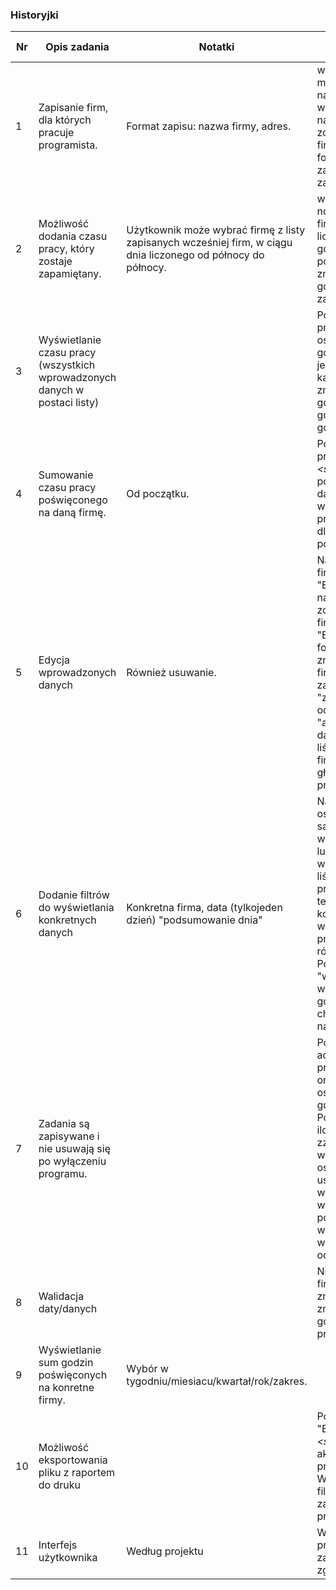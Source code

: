 
### Historyjki
Nr | Opis zadania | Notatki | Opis testu akceptacyjnego | Osoba przydzielona | Zrobione
--- | --- | --- | --- | --- | ---
1 |Zapisanie firm, dla których pracuje programista. | Format zapisu: nazwa firmy, adres. | w formularzu mam możliwość wpisania nazwy i adreus firmy, po wpisaniu danych i naciśnięciu "zapisz"firma zostaje dodana do listy firm, po wciśnięcu "anuluj" formularz zostaje zamknięty, a zmiany nie są zapisane. | ? | Tak
2 | Możliwość dodania czasu pracy, który zostaje zapamiętany. | Użytkownik może wybrać firmę z listy zapisanych wcześniej firm, w ciągu dnia liczonego od północy do północy. | w funkcjonalności "dodaj nowe godziny" wybieram firmę z listy firm i wpisuję liczbę godzin, liczba godzin zostaje zapisana po wciśnięciu "zapisz", zmiana wyświetla się na górze listy ostatnich zadań. | ? | Nie
3 | Wyświetlanie czasu pracy (wszystkich wprowadzonych danych w postaci listy) | | Po uruchomieniu programu widzę listę z ostation dodanymi godzinami/firmami, lista jest aktualizowana po każdej wprowadzonej zmianie (dodaniu /edycji godzin), nowe zapisane godziny pojawiają sie na górze listy. | ? | Nie
4 | Sumowanie czasu pracy poświęconego na daną firmę. | Od początku. | Po wybraniu na liście przepracowanych godzin *<słowo nieczytelne>* pokazującego godziny danej firmy nad listą widzę wynik sumy wszystkich przepracowanych godzin dla tej firmy, wynik jest poprawny. | ? | NIe
5 | Edycja wprowadzonych danych | Również usuwanie. | Na liście firm, przy każdej firmie jest przycisk "Edytuj" lub "usuń". Po naciśnięciu "usuń" firma zostaje usunięta z listy firm. Po naciśnięciu "Edytuj" wyświetla się formularz, gdzie mogę zmienić adres/nazwę firmy. Zmiana zostaje zapisana (po naciśnięciu "zapisz") lub odrzucona(po naciśnięciu "anuluj"). Zedytowane dane firmy są widoczne na liście firm. Nowa nazwa firmy jest widoczna na głównej liście pokazującej przepracowane godziny. | ? | Nie
6 | Dodanie filtrów do wyświetlania konkretnych danych | Konkretna firma, data (tylkojeden dzień) "podsumowanie dnia" | Na górze listy pokazującej ostatnie zmiany widoczne są przyciski filtrów: wyświetl konkretną firmę lub konkretny dzień. Po wybraniu danej firmy na liście widoczne są godziny przepracowane tylko dla tej firmy. Po wybraniu konkretnego dnia na liście widoczne są godziny przepracowana dla różnych firm w tym dniu. Po wciśnięciu przycisku "wszystkie" ponownie widać wszystkie zapisane godziny, posortowane chronologidzne(najnowsze na górze listy). | ? | Nie
7 | Zadania są zapisywane i nie usuwają się po wyłączeniu programu. | |  Po zapisaniu nowej firmy, adresu, ilości przpracowanych godzin są one widoczne na liście z ostatnimi danimi godzinami i na liście firm. Po edycji danych firmy lub ilości godzin w danym dniu zzmierzone dane są widzoczne na liście firm / ostatnich godzin. Po usnięciu firmy nie jest ona widoczna na liście firm. Po wyjciu z programu i ponownym uruchomieniu wszystkie zmiany są widzoczne w odpowiednich miejscach. | ? | Nie
8 | Walidacja daty/danych | | Nie można wpisać nazwy firmy dłuższej niż na 70 znaków, krótszej niz 3 znaki. Nie można zapisać godzin dla daty z przyszłości. | ? | Nie
9 | Wyświetlanie sum godzin poświęconych na konretne firmy. | Wybór w tygodniu/miesiacu/kwartał/rok/zakres. | | ? | Nie
10 | Możliwość eksportowania pliku z raportem do druku | | Po naciśnięciu przycisku "Export" pobrany *<słowo_nieczytelne>* plik z aktualnie wyświetloną listą przepracowanych godziń. W przypadku listy filtrowanej do pliku zapisana zostaja przefiltrowana lista. | ? | Nie
11 | Interfejs użytkownika | Według projektu | Wszystkie przyciski w programie spełniają swoje zadania. Interfejs jest zgodny z projektem. | ? | Nie
